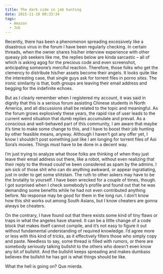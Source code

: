 ```yaml
---
title: The dark side in job hunting
date: 2015-11-10 00:33:34
tags:
  - Amazon
  - Job
---
```

Recently, there has been a phenomenon spreading excessively like a disastrous virus in the forum I have been regularly checking. In certain threads, when the owner shares his/her interview experience with other queasy job seekers like me, the replies below are kinda sarcastic – all of which is asking agog for the precious code and even screenshot, anticipating someone’s merciful reaction. Therefore, those folks who get the clemency to distribute his/her assets become their angels. It looks quite like the interesting case, that single guys ask for torrent files in porno sites. The ironic similarity is that, both groups are leaving their email address and begging for the indefinite echoes.

But as I clearly remember when I registered my account, it was said in dignity that this is a serious forum assisting Chinese students in North America, and all discussions shall be related to the topic and meaningful. As the forum grows explosively these years, the rapid rise of user leads to the current weird situation that dumb replies accumulate and prevail. As a conscious and well-behaved part of this community, I am aware that maybe it’s time to make some change to this, and I have to boost their job hunting by other feasible means, anyway. Although I haven’t got any offer yet, I know I shouldn’t post something just like I am longing for torrent files of Aoi Sora’s movies. Things must have to be done in a decent way.

I’m just trying to analyze what those folks are thinking of when they just leave their email address out there, like a robot, without even realizing that their reply to the thread could’ve been considered as spam by the admins. I am sick of those shit who can do anything awkward, or appear ingratiating, just in order to get some shitstain. The ruth to other askers may have to be the brutality to yourself. I have been wrecked for a couple of times, though. I got surprised when I check somebody’s profile and found out that he was demanding some benefits while he had not even contributed anything before. No response may be good for them in the long run. I don’t know how this shit works out among South Asians, but I know cheaters are gonna always be cheaters.

On the contrary, I have found out that there exists some kind of tiny flaws or traps in what the angeles have shared. It can be a little change of a code block that makes itself cannot compile, and it’s not easy to figure it out without fundamental understanding of required knowledge. I’d agree more or less with this kind of tricks, as it effectively filters those who simply copy and paste. Needless to say, some thread is filled with rumors, or there are somebody seriously talking bullshit to the others who doesn’t even know any bit of bullshit. And the bullshit keeps spreading and makes dumbass believes the bullshit he has got is what things should be like.

What the hell is going on? Que mierda.
